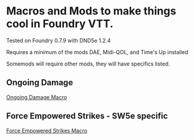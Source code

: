 # Macros and Mods to make things cool in Foundry VTT. 

Tested on Foundry 0.7.9 with DND5e 1.2.4

Requires a minimum of the mods DAE, Midi-QOL, and Time's Up installed

Somemods will require other mods, they will have specifics listed.

## Ongoing Damage

[Ongoing Damage Macro](https://github.com/ExileofBrokenSky/My-Foundry-VTT-Macros/blob/main/Ongoing%20Damage%20Macro/Readme.md)

## Force Empowered Strikes - SW5e specific

[Force Empowered Strikes Macro](https://github.com/ExileofBrokenSky/My-Foundry-VTT-Macros/blob/main/Force-Empowered%20Strikes/Readme.md)
